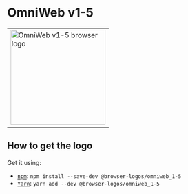 OmniWeb v1-5
============

<!-- markdownlint-disable line-length no-inline-html -->
<table>
    <tr height=230>
        <td>
            <a href="https://github.com/alrra/browser-logos/tree/8fab53c2544fe45642f4b330f21c426a07c63367/src/archive/omniweb_1-5">
                <img width=220 src="https://raw.githubusercontent.com/alrra/browser-logos/8fab53c2544fe45642f4b330f21c426a07c63367/src/archive/omniweb_1-5/omniweb_1-5_512x512.png" alt="OmniWeb v1-5 browser logo">
            </a>
        </td>
    </tr>
</table>
<!-- markdownlint-enable line-length no-inline-html -->

How to get the logo
-------------------

Get it using:

* [`npm`][npm]: `npm install --save-dev @browser-logos/omniweb_1-5`
* [`Yarn`][yarn]: `yarn add --dev @browser-logos/omniweb_1-5`

<!-- Link labels: -->

[npm]: https://www.npmjs.com/
[yarn]: https://yarnpkg.com/
